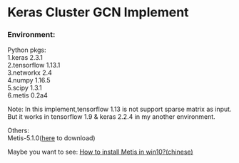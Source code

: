 # Keras Cluster GCN Implement

### Environment:
Python pkgs:  
1.keras 2.3.1  
2.tensorflow 1.13.1  
3.networkx 2.4  
4.numpy 1.16.5  
5.scipy 1.3.1  
6.metis 0.2a4  

Note: 
In this implement,tensorflow 1.13 is not support sparse matrix as input. 
But it works in tensorflow 1.9 & keras 2.2.4 in my another environment.

Others:  
Metis-5.1.0([here](http://glaros.dtc.umn.edu/gkhome/metis/metis/download) to download) 

Maybe you want to see:
[How to install Metis in win10?(chinese)](metis%20installation.md)
